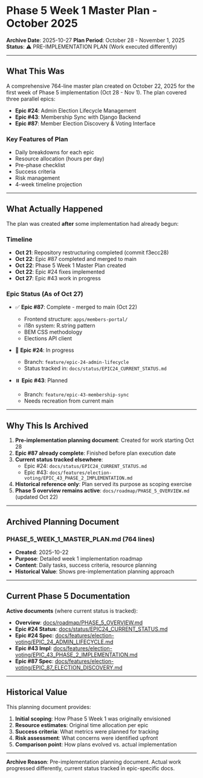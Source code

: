 # Phase 5 Week 1 Master Plan - October 2025

**Archive Date**: 2025-10-27
**Plan Period**: October 28 - November 1, 2025
**Status**: ⚠️ PRE-IMPLEMENTATION PLAN (Work executed differently)

---

## What This Was

A comprehensive 764-line master plan created on October 22, 2025 for the first week of Phase 5 implementation (Oct 28 - Nov 1). The plan covered three parallel epics:

- **Epic #24**: Admin Election Lifecycle Management
- **Epic #43**: Membership Sync with Django Backend
- **Epic #87**: Member Election Discovery & Voting Interface

### Key Features of Plan

- Daily breakdowns for each epic
- Resource allocation (hours per day)
- Pre-phase checklist
- Success criteria
- Risk management
- 4-week timeline projection

---

## What Actually Happened

The plan was created **after** some implementation had already begun:

### Timeline

- **Oct 21**: Repository restructuring completed (commit f3ecc28)
- **Oct 22**: Epic #87 completed and merged to main
- **Oct 22**: Phase 5 Week 1 Master Plan created
- **Oct 22**: Epic #24 fixes implemented
- **Oct 27**: Epic #43 work in progress

### Epic Status (As of Oct 27)

- ✅ **Epic #87**: Complete - merged to main (Oct 22)
  - Frontend structure: `apps/members-portal/`
  - i18n system: R.string pattern
  - BEM CSS methodology
  - Elections API client

- 🔄 **Epic #24**: In progress
  - Branch: `feature/epic-24-admin-lifecycle`
  - Status tracked in: `docs/status/EPIC24_CURRENT_STATUS.md`

- ⏸️ **Epic #43**: Planned
  - Branch: `feature/epic-43-membership-sync`
  - Needs recreation from current main

---

## Why This Is Archived

1. **Pre-implementation planning document**: Created for work starting Oct 28
2. **Epic #87 already complete**: Finished before plan execution date
3. **Current status tracked elsewhere**:
   - Epic #24: `docs/status/EPIC24_CURRENT_STATUS.md`
   - Epic #43: `docs/features/election-voting/EPIC_43_PHASE_2_IMPLEMENTATION.md`
4. **Historical reference only**: Plan served its purpose as scoping exercise
5. **Phase 5 overview remains active**: `docs/roadmap/PHASE_5_OVERVIEW.md` (updated Oct 22)

---

## Archived Planning Document

### PHASE_5_WEEK_1_MASTER_PLAN.md (764 lines)
- **Created**: 2025-10-22
- **Purpose**: Detailed week 1 implementation roadmap
- **Content**: Daily tasks, success criteria, resource planning
- **Historical Value**: Shows pre-implementation planning approach

---

## Current Phase 5 Documentation

**Active documents** (where current status is tracked):

- **Overview**: [docs/roadmap/PHASE_5_OVERVIEW.md](../../../docs/roadmap/PHASE_5_OVERVIEW.md)
- **Epic #24 Status**: [docs/status/EPIC24_CURRENT_STATUS.md](../../../docs/status/EPIC24_CURRENT_STATUS.md)
- **Epic #24 Spec**: [docs/features/election-voting/EPIC_24_ADMIN_LIFECYCLE.md](../../../docs/features/election-voting/EPIC_24_ADMIN_LIFECYCLE.md)
- **Epic #43 Impl**: [docs/features/election-voting/EPIC_43_PHASE_2_IMPLEMENTATION.md](../../../docs/features/election-voting/EPIC_43_PHASE_2_IMPLEMENTATION.md)
- **Epic #87 Spec**: [docs/features/election-voting/EPIC_87_ELECTION_DISCOVERY.md](../../../docs/features/election-voting/EPIC_87_ELECTION_DISCOVERY.md)

---

## Historical Value

This planning document provides:
1. **Initial scoping**: How Phase 5 Week 1 was originally envisioned
2. **Resource estimates**: Original time allocation per epic
3. **Success criteria**: What metrics were planned for tracking
4. **Risk assessment**: What concerns were identified upfront
5. **Comparison point**: How plans evolved vs. actual implementation

---

**Archive Reason**: Pre-implementation planning document. Actual work progressed differently, current status tracked in epic-specific docs.
